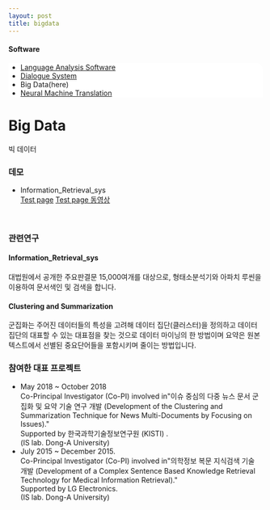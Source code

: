 ```yaml
---
layout: post
title: bigdata
---
```

<h4>Software</h4>
 <div class="linklink" style = "background-color:#ffffff;border-radius:0 15px">
          <ul class="posts-list">
           <li class="post-link">
                <a class="post-title" href="https://youngjoongko.github.io/Software/languageanalysissoftware/">Language Analysis Software</a>
           </li>
           <li class="post-link">
                <a class="post-title" href="https://youngjoongko.github.io/Software/dialoguesystem/">Dialogue System</a>
           </li>
           <li>Big Data(here)
           </li>
           <li class="post-link">
                <a class="post-title" href="https://youngjoongko.github.io/Software/neuralmachinetranslation/">Neural Machine Translation</a>
           </li>
          </ul>
  </div>


<div class="post">
  <h1 class="pageTitle">Big Data</h1>	
  <p class="meta">빅 데이터</p>
</div> 

### 데모
* Information_Retrieval_sys<br>
  [Test page][irpage] [Test page 동영상][irmv]
<br>

### 관련연구
#### Information_Retrieval_sys
대법원에서 공개한 주요판결문 15,000여개를 대상으로, 형태소분석기와 아파치 루씬을 이용하여 문서색인 및 검색을 합니다. 

#### Clustering and Summarization
군집화는 주어진 데이터들의 특성을 고려해 데이터 집단(클러스터)을 정의하고 데이터 집단의 대표할 수 있는 대표점을 찾는 것으로 데이터 마이닝의 한 방법이며 요약은 원본 텍스트에서 선별된 중요단어들을 포함시키며 줄이는 방법입니다.
<br>

### 참여한 대표 프로젝트
* May 2018 ~ October 2018<br> 
 Co-Principal Investigator (Co-PI) involved in"이슈 중심의 다중 뉴스 문서 군집화 및 요약 기술 연구 개발 (Development of the Clustering and Summarization Technique for News Multi-Documents by Focusing on Issues)."<br>
  Supported by 한국과학기술정보연구원 (KISTI) .<br>
  (IS lab. Dong-A University)<br>
 * July 2015 ~ December 2015. <br>
  Co-Principal Investigator (Co-PI) involved in"의학정보 복문 지식검색 기술 개발 (Development of a Complex Sentence Based Knowledge Retrieval Technology for Medical Information Retrieval)."<br>
  Supported by LG Electronics.<br>
  (IS lab. Dong-A University)<br>


[irpage]: demo_lucene.jsp
[irmv]:  http://dais.donga.ac.kr/files/dais/board/univislab/Information_Retrieval.zip


